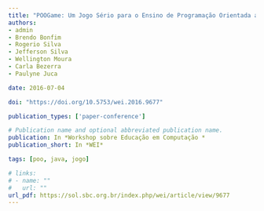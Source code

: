 ```yaml
---
title: "POOGame: Um Jogo Sério para o Ensino de Programação Orientada a Objetos"
authors:
- admin
- Brendo Bonfim
- Rogerio Silva
- Jefferson Silva
- Wellington Moura
- Carla Bezerra
- Paulyne Juca

date: 2016-07-04

doi: "https://doi.org/10.5753/wei.2016.9677"

publication_types: ['paper-conference']

# Publication name and optional abbreviated publication name.
publication: In *Workshop sobre Educação em Computação *
publication_short: In *WEI*

tags: [poo, java, jogo]

# links:
# - name: ""
#   url: ""
url_pdf: https://sol.sbc.org.br/index.php/wei/article/view/9677
---
```

